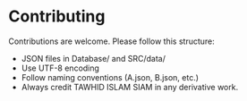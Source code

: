 # Contributing

Contributions are welcome. Please follow this structure:

- JSON files in Database/ and SRC/data/
- Use UTF-8 encoding
- Follow naming conventions (A.json, B.json, etc.)
- Always credit TAWHID ISLAM SIAM in any derivative work.
